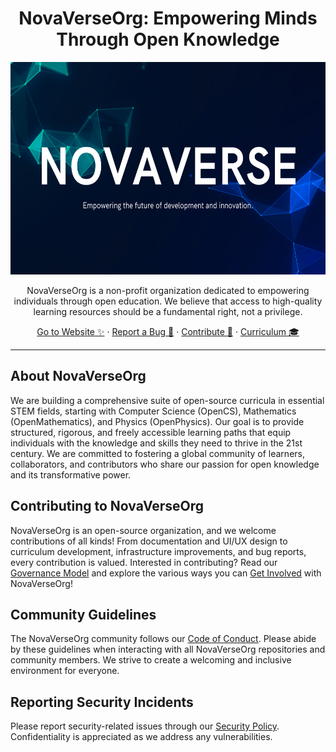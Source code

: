 <h1 align="center">NovaVerseOrg: Empowering Minds Through Open Knowledge</h1>

<p align="center">
  <a href="[Link to website]">
    <img src="./Img/NovaVerse.png" alt="NovaVerseOrg logo" height="340" > </a>
</p>

<p align="center">
  NovaVerseOrg is a non-profit organization dedicated to empowering individuals through open education. We believe that access to high-quality learning resources should be a fundamental right, not a privilege.
</p>

<p align="center">
  <a href="[Link to  website]">Go to Website ✨</a> ·
  <a href="[Link to bug reporting system (e.g., GitHub Issues)]">Report a Bug 🐞</a> ·
  <a href="[Link to contribution guidelines]">Contribute 🫶</a> ·
  <a href="[Link to curriculum overview/page]">Curriculum 🎓</a>
</p>

---

## About NovaVerseOrg

We are building a comprehensive suite of open-source curricula in essential STEM fields, starting with Computer Science (OpenCS), Mathematics (OpenMathematics), and Physics (OpenPhysics). Our goal is to provide structured, rigorous, and freely accessible learning paths that equip individuals with the knowledge and skills they need to thrive in the 21st century. We are committed to fostering a global community of learners, collaborators, and contributors who share our passion for open knowledge and its transformative power.

## Contributing to NovaVerseOrg

NovaVerseOrg is an open-source organization, and we welcome contributions of all kinds! From documentation and UI/UX design to curriculum development, infrastructure improvements, and bug reports, every contribution is valued. Interested in contributing? Read our [Governance Model]() and explore the various ways you can [Get Involved]() with NovaVerseOrg!

## Community Guidelines

The NovaVerseOrg community follows our [Code of Conduct](). Please abide by these guidelines when interacting with all NovaVerseOrg repositories and community members.  We strive to create a welcoming and inclusive environment for everyone.

## Reporting Security Incidents

Please report security-related issues through our [Security Policy]().  Confidentiality is appreciated as we address any vulnerabilities.